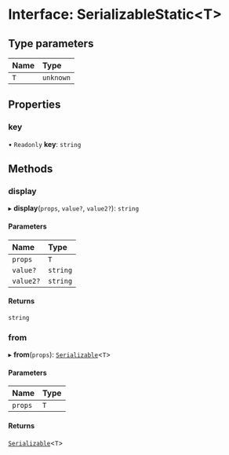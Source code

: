 # Interface: SerializableStatic<T\>

## Type parameters

| Name | Type      |
| :--- | :-------- |
| `T`  | `unknown` |

## Properties

### key

• `Readonly` **key**: `string`

## Methods

### display

▸ **display**(`props`, `value?`, `value2?`): `string`

#### Parameters

| Name      | Type     |
| :-------- | :------- |
| `props`   | `T`      |
| `value?`  | `string` |
| `value2?` | `string` |

#### Returns

`string`

### from

▸ **from**(`props`): [`Serializable`](Serializable)<`T`\>

#### Parameters

| Name    | Type |
| :------ | :--- |
| `props` | `T`  |

#### Returns

[`Serializable`](Serializable)<`T`\>
